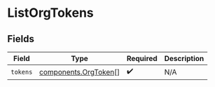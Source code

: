 # ListOrgTokens


## Fields

| Field                                                        | Type                                                         | Required                                                     | Description                                                  |
| ------------------------------------------------------------ | ------------------------------------------------------------ | ------------------------------------------------------------ | ------------------------------------------------------------ |
| `tokens`                                                     | [components.OrgToken](../../models/components/orgtoken.md)[] | :heavy_check_mark:                                           | N/A                                                          |